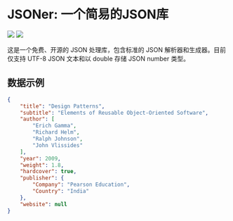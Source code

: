 # JSONer: 一个简易的JSON库

![](https://img.shields.io/badge/language-C++-red.svg)
![](https://img.shields.io/badge/license-Apache_2.0-green.svg)


这是一个免费、开源的 JSON 处理库，包含标准的 JSON 解析器和生成器。目前仅支持 UTF-8 JSON 文本和以 double 存储 JSON number 类型。


## 数据示例
```json
{
    "title": "Design Patterns",
    "subtitle": "Elements of Reusable Object-Oriented Software",
    "author": [
        "Erich Gamma",
        "Richard Helm",
        "Ralph Johnson",
        "John Vlissides"
    ],
    "year": 2009,
    "weight": 1.8,
    "hardcover": true,
    "publisher": {
        "Company": "Pearson Education",
        "Country": "India"
    },
    "website": null
}
```
